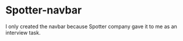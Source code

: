 # Spotter-navbar
I only created the navbar because Spotter company gave it to me as an interview task.
